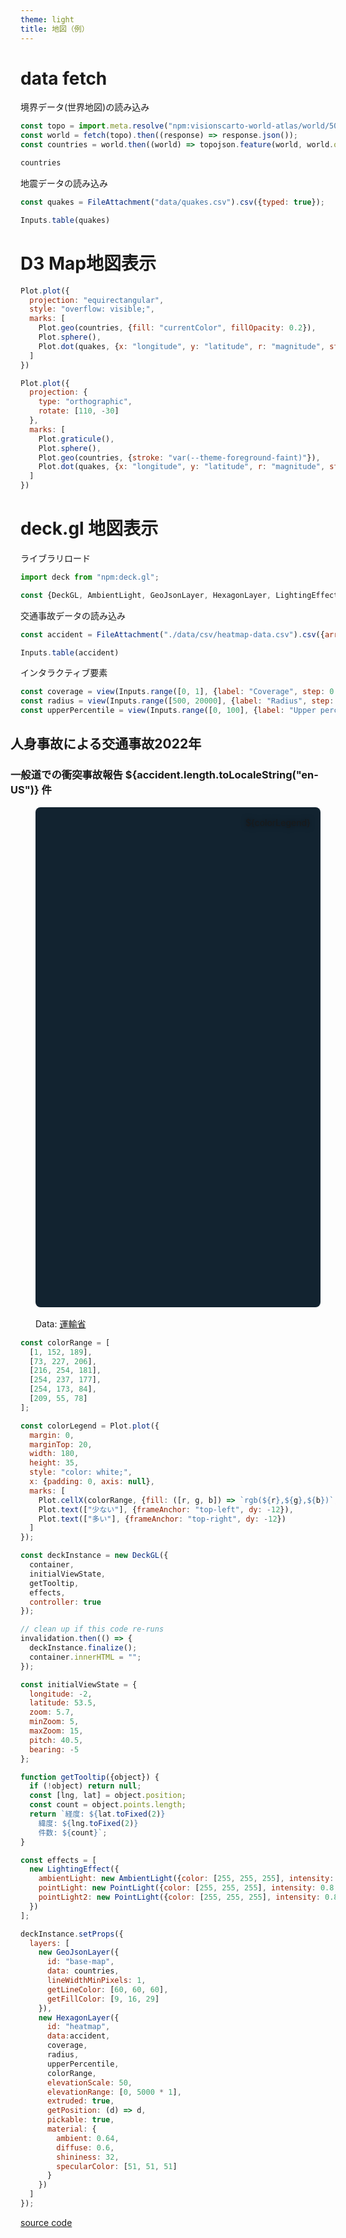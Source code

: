 ```yaml
---
theme: light
title: 地図（例）
---
```



# data fetch

境界データ(世界地図)の読み込み

```js echo
const topo = import.meta.resolve("npm:visionscarto-world-atlas/world/50m.json");
const world = fetch(topo).then((response) => response.json());
const countries = world.then((world) => topojson.feature(world, world.objects.countries));
```

```js 
countries
```

地震データの読み込み

```js echo 
const quakes = FileAttachment("data/quakes.csv").csv({typed: true});
```

```js
Inputs.table(quakes)
```



# D3 Map地図表示


```js echo
Plot.plot({
  projection: "equirectangular",
  style: "overflow: visible;",
  marks: [
    Plot.geo(countries, {fill: "currentColor", fillOpacity: 0.2}),
    Plot.sphere(),
    Plot.dot(quakes, {x: "longitude", y: "latitude", r: "magnitude", stroke: "#f43f5e"})
  ]
})
```

```js echo
Plot.plot({
  projection: {
    type: "orthographic",
    rotate: [110, -30]
  },
  marks: [
    Plot.graticule(),
    Plot.sphere(),
    Plot.geo(countries, {stroke: "var(--theme-foreground-faint)"}),
    Plot.dot(quakes, {x: "longitude", y: "latitude", r: "magnitude", stroke: "#f43f5e"})
  ]
})

```

# deck.gl 地図表示

ライブラリロード

```js
import deck from "npm:deck.gl";
```

```js
const {DeckGL, AmbientLight, GeoJsonLayer, HexagonLayer, LightingEffect, PointLight} = deck;
```


交通事故データの読み込み

```js echo
const accident = FileAttachment("./data/csv/heatmap-data.csv").csv({array: true, typed: true}).then((data) => data.slice(1));
```

```js
Inputs.table(accident)
```



インタラクティブ要素

```js
const coverage = view(Inputs.range([0, 1], {label: "Coverage", step: 0.01, placeholder: "0–1"}));
const radius = view(Inputs.range([500, 20000], {label: "Radius", step: 100,value: 1000, placeholder: "500–20000"}));
const upperPercentile = view(Inputs.range([0, 100], {label: "Upper percentile", step: 1,value:100, placeholder: "0–11"}));
```


<div class="card" style="margin: 0 -1rem;">

## 人身事故による交通事故2022年
### 一般道での衝突事故報告 ${accident.length.toLocaleString("en-US")} 件

<figure style="max-width: none; position: relative;">
  <div id="container" style="border-radius: 8px; overflow: hidden; background: rgb(18, 35, 48); height: 800px; margin: 1rem 0; "></div>
  <div style="position: absolute; top: 1rem; right: 1rem; filter: drop-shadow(0 0 4px rgba(0,0,0,.5));">${colorLegend}</div>
  <figcaption>Data: <a href="https://www.data.gov.uk/dataset/cb7ae6f0-4be6-4935-9277-47e5ce24a11f/road-safety-data">運輸省</a></figcaption>
</figure>

</div>

```js
const colorRange = [
  [1, 152, 189],
  [73, 227, 206],
  [216, 254, 181],
  [254, 237, 177],
  [254, 173, 84],
  [209, 55, 78]
];

const colorLegend = Plot.plot({
  margin: 0,
  marginTop: 20,
  width: 180,
  height: 35,
  style: "color: white;",
  x: {padding: 0, axis: null},
  marks: [
    Plot.cellX(colorRange, {fill: ([r, g, b]) => `rgb(${r},${g},${b})`, inset: 0.5}),
    Plot.text(["少ない"], {frameAnchor: "top-left", dy: -12}),
    Plot.text(["多い"], {frameAnchor: "top-right", dy: -12})
  ]
});
```

```js
const deckInstance = new DeckGL({
  container,
  initialViewState,
  getTooltip,
  effects,
  controller: true
});

// clean up if this code re-runs
invalidation.then(() => {
  deckInstance.finalize();
  container.innerHTML = "";
});
```

```js
const initialViewState = {
  longitude: -2,
  latitude: 53.5,
  zoom: 5.7,
  minZoom: 5,
  maxZoom: 15,
  pitch: 40.5,
  bearing: -5
};
```

```js
function getTooltip({object}) {
  if (!object) return null;
  const [lng, lat] = object.position;
  const count = object.points.length;
  return `経度: ${lat.toFixed(2)}
    緯度: ${lng.toFixed(2)}
    件数: ${count}`;
}
```

```js
const effects = [
  new LightingEffect({
    ambientLight: new AmbientLight({color: [255, 255, 255], intensity: 1.0}),
    pointLight: new PointLight({color: [255, 255, 255], intensity: 0.8, position: [-0.144528, 49.739968, 80000]}),
    pointLight2: new PointLight({color: [255, 255, 255], intensity: 0.8, position: [-3.807751, 54.104682, 8000]})
  })
];
```

```js
deckInstance.setProps({
  layers: [
    new GeoJsonLayer({
      id: "base-map",
      data: countries,
      lineWidthMinPixels: 1,
      getLineColor: [60, 60, 60],
      getFillColor: [9, 16, 29]
    }),
    new HexagonLayer({
      id: "heatmap",
      data:accident,
      coverage,
      radius,
      upperPercentile,
      colorRange,
      elevationScale: 50,
      elevationRange: [0, 5000 * 1],
      extruded: true,
      getPosition: (d) => d,
      pickable: true,
      material: {
        ambient: 0.64,
        diffuse: 0.6,
        shininess: 32,
        specularColor: [51, 51, 51]
      }
    })
  ]
});
 ```


 
[source code](https://github.com/shimizu/observable-framework-demo/blob/main/docs/4.example-maps.md)